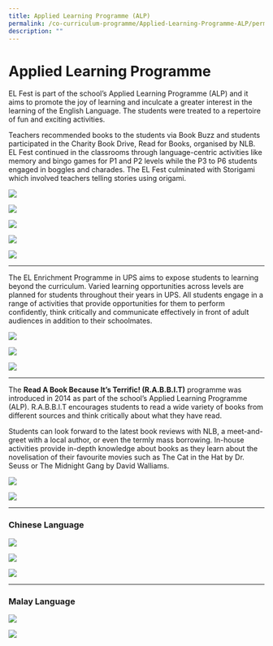 ```yaml
---
title: Applied Learning Programme (ALP)
permalink: /co-curriculum-programme/Applied-Learning-Programme-ALP/permalink/
description: ""
---
```

Applied Learning Programme
==========================

EL Fest is part of the school’s Applied Learning Programme (ALP) and it aims to promote the joy of learning and inculcate a greater interest in the learning of the English Language. The students were treated to a repertoire of fun and exciting activities.

Teachers recommended books to the students via Book Buzz and students participated in the Charity Book Drive, Read for Books, organised by NLB.  EL Fest continued in the classrooms through language-centric activities like memory and bingo games for P1 and P2 levels while the P3 to P6 students engaged in boggles and charades. The EL Fest culminated with Storigami which involved teachers telling stories using origami.

![](/images/Storigami-600x317.png)

![](/images/Lib-Period-600x318.png)

![](/images/Class-Boogles-600x318.png)

![](/images/USSR-600x318.png)

![](/images/Book-Buzz-600x318.png)

---

The EL Enrichment Programme in UPS aims to expose students to learning beyond the curriculum. Varied learning opportunities across levels are planned for students throughout their years in UPS. All students engage in a range of activities that provide opportunities for them to perform confidently, think critically and communicate effectively in front of adult audiences in addition to their schoolmates.

![](/images/EL-Enrichmt-Prog-P1-CAPtivate-600x351.png)

![](/images/EL2.png)

![](/images/EL3.png)

---
The **Read A Book Because It’s Terrific! (R.A.B.B.I.T)** programme was introduced in 2014 as part of the school’s Applied Learning Programme (ALP). R.A.B.B.I.T encourages students to read a wide variety of books from different sources and think critically about what they have read.

Students can look forward to the latest book reviews with NLB, a meet-and-greet with a local author, or even the termly mass borrowing. In-house activities provide in-depth knowledge about books as they learn about the novelisation of their favourite movies such as The Cat in the Hat by Dr. Seuss or The Midnight Gang by David Walliams.

![](/images/EL4.png)

![](/images/EL5.png)

---

### Chinese Language
![](/images/CL.png)

![](/images/CL2.png)

![](/images/CL3.png)

---

### Malay Language

![](/images/ML.png)

![](/images/ML2.png)
